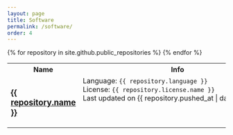 ```yaml
---
layout: page
title: Software
permalink: /software/
order: 4
---
```


<table>
  <tr>
    <th>Name</th>
    <th>Info</th>
    <th>Description</th>
  </tr>
{% for repository in site.github.public_repositories %}
  <tr>
    <td style="vertical-align: top;">
      <h3>
        <a href="{{ repository.repository_url }}">
          {{ repository.name }}
        </a>
      </h3>
    </td>
    <td style="vertical-align: top;  white-space: nowrap;">
        Language: <code>{{ repository.language }}</code><br/>
        License: <code>{{ repository.license.name }}</code><br/>
        Last updated on {{ repository.pushed_at | date_to_string }}
    </td>
    <td style="vertical-align: top;">
      <span style="font-style: italic">{{repository.description}}</span>
    </td>
  </tr>
{% endfor %}
</table>
